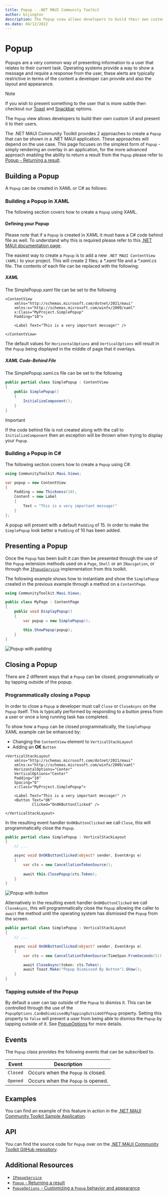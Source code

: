 ```yaml
---
title: Popup - .NET MAUI Community Toolkit
author: bijington
description: The Popup view allows developers to build their own custom UI and present it to their users.
ms.date: 04/12/2022
---
```


# Popup

Popups are a very common way of presenting information to a user that relates to their current task. Operating systems provide a way to show a message and require a response from the user, these alerts are typically restrictive in terms of the content a developer can provide and also the layout and appearance.

> [!NOTE]
> If you wish to present something to the user that is more subtle then checkout our [Toast](../alerts/toast.md) and [Snackbar](../alerts/snackbar.md) options.

The `Popup` view allows developers to build their own custom UI and present it to their users.

The .NET MAUI Community Toolkit provides 2 approaches to create a `Popup` that can be shown in a .NET MAUI application. These approaches will depend on the use case. This page focuses on the simplest form of `Popup` - simply rendering an overlay in an application, for the more advanced approach enabling the ability to return a result from the `Popup` please refer to [Popup - Returning a result](./popup/popup-result.md).

## Building a Popup

A `Popup` can be created in XAML or C# as follows:

### Building a Popup in XAML

The following section covers how to create a `Popup` using XAML.

#### Defining your Popup

Please note that if a `Popup` is created in XAML it must have a C# code behind file as well. To understand why this is required please refer to this [.NET MAUI documentation page](/dotnet/maui/xaml/runtime-load).

The easiest way to create a `Popup` is to add a new `.NET MAUI ContentView (XAML)` to your project. This will create 2 files; a _*.xaml_ file and a _*.xaml.cs_ file. The contents of each file can be replaced with the following:

##### XAML

The SimplePopup.xaml file can be set to the following

```xaml
<ContentView
    xmlns="http://schemas.microsoft.com/dotnet/2021/maui"
    xmlns:x="http://schemas.microsoft.com/winfx/2009/xaml"
    x:Class="MyProject.SimplePopup"
    Padding="10">

    <Label Text="This is a very important message!" />
    
</ContentView>
```

The default values for `HorizontalOptions` and `VerticalOptions` will result in the `Popup` being displayed in the middle of page that it overlays.

##### XAML Code-Behind File

The SimplePopup.xaml.cs file can be set to the following

```csharp
public partial class SimplePopup : ContentView
{
    public SimplePopup()
    {
        InitializeComponent();
    }
}
```

> [!IMPORTANT]
> If the code behind file is not created along with the call to `InitializeComponent` then an exception will be thrown when trying to display your `Popup`.

### Building a Popup in C#

The following section covers how to create a `Popup` using C#.

```csharp
using CommunityToolkit.Maui.Views;

var popup = new ContentView
{
    Padding = new Thickness(10),
    Content = new Label
    {
        Text = "This is a very important message!"
    }
};
```

A popup will present with a default `Padding` of 15. In order to make the `SimplePopup` look better a `Padding` of 10 has been added.

## Presenting a Popup

Once the `Popup` has been built it can then be presented through the use of the `Popup` extension methods used on a `Page`, `Shell` or an `INavigation`, or through the [`IPopupService`](popup-service.md) implementation from this toolkit.

The following example shows how to instantiate and show the `SimplePopup` created in the previous example through a method on a `ContentPage`.

```csharp
using CommunityToolkit.Maui.Views;

public class MyPage : ContentPage
{
    public void DisplayPopup()
    {
        var popup = new SimplePopup();

        this.ShowPopup(popup);
    }
}
```

![Popup with padding](../images/views/popup/popup-with-padding.png "Popup rendering with padding around a simple label")

## Closing a Popup

There are 2 different ways that a `Popup` can be closed; programmatically or by tapping outside of the popup.

### Programmatically closing a Popup

In order to close a `Popup` a developer must call `Close` or `CloseAsync` on the `Popup` itself. This is typically performed by responding to a button press from a user or once a long running task has completed.

To show how a `Popup` can be closed programmatically, the `SimplePopup` XAML example can be enhanced by:

- Changing the `ContentView` element to `VerticalStackLayout`
- Adding an **OK** `Button`

```xaml
<VerticalStackLayout
    xmlns="http://schemas.microsoft.com/dotnet/2021/maui"
    xmlns:x="http://schemas.microsoft.com/winfx/2009/xaml"
    HorizontalOptions="Center"
    VerticalOptions="Center"
    Padding="10"
    Spacing="6"
    x:Class="MyProject.SimplePopup">

    <Label Text="This is a very important message!" />
    <Button Text="OK" 
            Clicked="OnOKButtonClicked" />
    
</VerticalStackLayout>
```

In the resulting event handler `OnOKButtonClicked` we call `Close`, this will programmatically close the `Popup`.

```csharp
public partial class SimplePopup : VerticalStackLayout
{
    // ...

    async void OnOKButtonClicked(object? sender, EventArgs e)
    {
        var cts = new CancellationTokenSource();
       
        await this.ClosePopup(cts.Token);
    }
}
```

![Popup with button](../images/views/popup/popup-with-button.png "Popup rendering with padding around a simple label and a button")

Alternatively in the resulting event handler `OnOKButtonClicked` we call `CloseAsync`, this will programmatically close the `Popup` allowing the caller to `await` the method until the operating system has dismissed the `Popup` from the screen.

```csharp
public partial class SimplePopup : VerticalStackLayout
{
    // ...

    async void OnOKButtonClicked(object? sender, EventArgs e) 
    {
        var cts = new CancellationTokenSource(TimeSpan.FromSeconds(5));

        await CloseAsync(token: cts.Token);
        await Toast.Make("Popup Dismissed By Button").Show();
    }
}
```

### Tapping outside of the Popup

By default a user can tap outside of the `Popup` to dismiss it. This can be controlled through the use of the `PopupOptions.CanBeDismissedByTappingOutsideOfPopup` property. Setting this property to `false` will prevent a user from being able to dismiss the `Popup` by tapping outside of it. See [PopupOptions](./popup/popup-options.md) for more details.

## Events

The `Popup` class provides the following events that can be subscribed to.

|Event | Description  |
|---------|---------|
| `Closed` | Occurs when the `Popup` is closed. |
| `Opened` | Occurs when the `Popup` is opened. |

## Examples

You can find an example of this feature in action in the [.NET MAUI Community Toolkit Sample Application](https://github.com/CommunityToolkit/Maui/blob/main/samples/CommunityToolkit.Maui.Sample/Pages/Views/Popup/).

## API

You can find the source code for `Popup` over on the [.NET MAUI Community Toolkit GitHub repository](https://github.com/CommunityToolkit/Maui/tree/main/src/CommunityToolkit.Maui/Views/Popup).

## Additional Resources

- [`IPopupService`](popup-service.md)
- [`Popup` - Returning a result](./popup/popup-result.md)
- [`PopupOptions` - Customizing a `Popup` behavior and appearance](./popup/popup-options.md)
